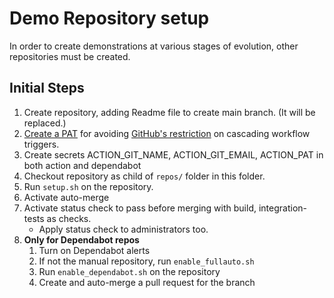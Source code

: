 # Demo Repository setup

In order to create demonstrations at various stages of evolution, other repositories must be created.

## Initial Steps

1. Create repository, adding Readme file to create main branch. (It will be replaced.)
2. [Create a PAT](https://github.com/settings/tokens/new?scopes=repo) for avoiding [GitHub's restriction](https://docs.github.com/en/actions/using-workflows/triggering-a-workflow#triggering-a-workflow-from-a-workflow) on cascading workflow triggers.
3. Create secrets ACTION_GIT_NAME, ACTION_GIT_EMAIL, ACTION_PAT in both action and dependabot
4. Checkout repository as child of `repos/` folder in this folder.
5. Run `setup.sh` on the repository.
6. Activate auto-merge
7. Activate status check to pass before merging with build, integration-tests as checks.
    * Apply status check to administrators too.
8. **Only for Dependabot repos**
    1. Turn on Dependabot alerts
    2. If not the manual repository, run `enable_fullauto.sh`
    3. Run `enable_dependabot.sh` on the repository
    4. Create and auto-merge a pull request for the branch
